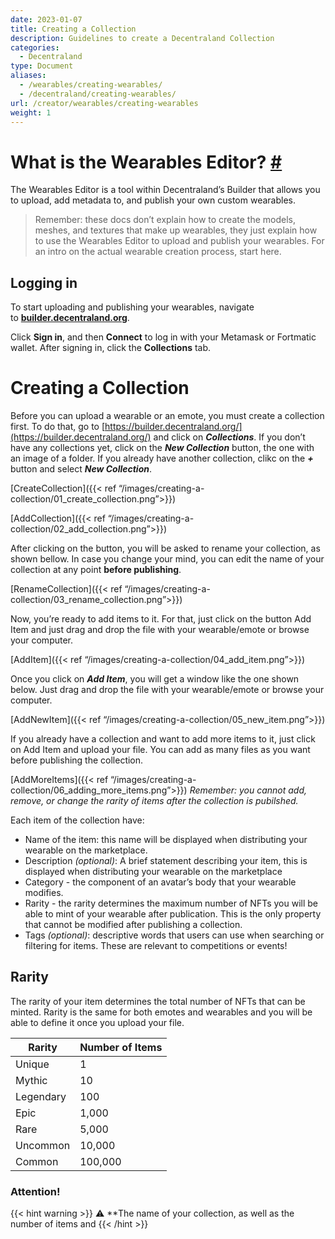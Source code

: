 ```yaml
---
date: 2023-01-07
title: Creating a Collection
description: Guidelines to create a Decentraland Collection
categories:
  - Decentraland
type: Document
aliases:
  - /wearables/creating-wearables/
  - /decentraland/creating-wearables/
url: /creator/wearables/creating-wearables
weight: 1
---
```


# **What is the Wearables Editor? [#](https://docs.decentraland.org/creator/wearables/wearables-editor-user-guide/#what-is-the-wearables-editor)**

The Wearables Editor is a tool within Decentraland’s Builder that allows you to upload, add metadata to, and publish your own custom wearables.

> Remember: these docs don’t explain how to create the models, meshes, and textures that make up wearables, they just explain how to use the Wearables Editor to upload and publish your wearables. For an intro on the actual wearable creation process, start here.
> 

## **Logging in**

To start uploading and publishing your wearables, navigate to **[builder.decentraland.org](https://builder.decentraland.org/)**.

Click **Sign in**, and then **Connect** to log in with your Metamask or Fortmatic wallet. After signing in, click the **Collections** tab.

# Creating a Collection

Before you can upload a wearable or an emote, you must create a collection first. To do that, go to [https://builder.decentraland.org/](https://builder.decentraland.org/) and click on ***Collections***. If you don’t have any collections yet, click on the ***New Collection*** button, the one with an image of a folder. If you already have another collection, clikc on the ***+*** button and select ***New Collection***.

[CreateCollection]({{< ref “/images/creating-a-collection/01_create_collection.png”>}})

[AddCollection]({{< ref “/images/creating-a-collection/02_add_collection.png”>}})

After clicking on the button, you will be asked to rename your collection, as shown bellow. In case you change your mind, you can edit the name of your collection at any point **before publishing**.

[RenameCollection]({{< ref “/images/creating-a-collection/03_rename_collection.png”>}})

Now, you’re ready to add items to it. For that, just click on the button Add Item and just drag and drop the file with your wearable/emote or browse your computer.

[AddItem]({{< ref “/images/creating-a-collection/04_add_item.png”>}})

Once you click on ***Add Item***, you will get a window like the one shown below. Just drag and drop the file with your wearable/emote or browse your computer. 

[AddNewItem]({{< ref “/images/creating-a-collection/05_new_item.png”>}})

If you already have a collection and want to add more items to it, just click on Add Item and upload your file. You can add as many files as you want before publishing the collection.

[AddMoreItems]({{< ref “/images/creating-a-collection/06_adding_more_items.png”>}}) *Remember: you cannot add, remove, or change the rarity of items after the collection is pubilshed.*

Each item of the collection have:

- Name of the item: this name will be displayed when distributing your wearable on the marketplace.
- Description *(optional)*: A brief statement describing your item, this is displayed when distributing your wearable on the marketplace
- Category - the component of an avatar’s body that your wearable modifies.
- Rarity - the rarity determines the maximum number of NFTs you will be able to mint of your wearable after publication. This is the only property that cannot be modified after publishing a collection.
- Tags *(optional)*: descriptive words that users can use when searching or filtering for items. These are relevant to competitions or events!

## **Rarity**

The rarity of your item determines the total number of NFTs that can be minted. Rarity is the same for both emotes and wearables and you will be able to define it once you upload your file.

|          Rarity |     Number of Items |
| --- | --- |
| Unique | 1 |
| Mythic | 10 |
| Legendary | 100 |
| Epic | 1,000 |
| Rare | 5,000 |
| Uncommon | 10,000 |
| Common | 100,000 |

### Attention!

{{< hint warning >}}
⚠️ **The name of your collection, as well as the number of items and {{< /hint >}}





